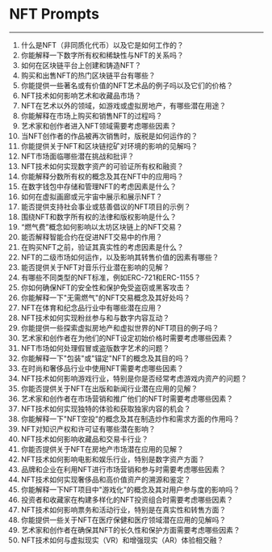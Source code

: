 # NFT Prompts
---
1. 什么是NFT（非同质化代币）以及它是如何工作的？
2. 你能解释一下数字所有权和稀缺性与NFT的关系吗？
3. 如何在区块链平台上创建和铸造NFT？
4. 购买和出售NFT的热门区块链平台有哪些？
5. 你能提供一些著名或有价值的NFT艺术品的例子吗以及它们的价格？
6. NFT技术如何影响艺术和收藏品市场？
7. NFT在艺术以外的领域，如游戏或虚拟房地产，有哪些潜在用途？
8. 你能解释在市场上购买和销售NFT的过程吗？
9. 艺术家和创作者进入NFT领域需要考虑哪些因素？
10. 当NFT创作者的作品被再次销售时，版税是如何运作的？
11. 你能提供关于NFT和区块链挖矿对环境的影响的见解吗？
12. NFT市场面临哪些潜在挑战和批评？
13. NFT技术如何实现数字资产的可验证所有权和融资？
14. 你能解释分数所有权的概念及其在NFT中的应用吗？
15. 在数字钱包中存储和管理NFT的考虑因素是什么？
16. 如何在虚拟画廊或元宇宙中展示和展示NFT？
17. 能否提供支持社会事业或慈善倡议的NFT项目的示例？
18. 围绕NFT和数字所有权的法律和版权影响是什么？
19. “燃气费”概念如何影响以太坊区块链上的NFT交易？
20. 能否解释智能合约在促进NFT交易中的作用？
21. 在购买NFT之前，验证其真实性的考虑因素是什么？
22. NFT的二级市场如何运作，以及影响其转售价值的因素有哪些？
23. 能否提供关于NFT对音乐行业潜在影响的见解？
24. 有哪些不同类型的NFT标准，例如ERC-721和ERC-1155？
25. 你如何确保NFT的安全性和保护免受盗窃或黑客攻击？
26. 你能解释一下"无需燃气"的NFT交易概念及其好处吗？
27. NFT在体育和纪念品行业中有哪些潜在应用？
28. NFT技术如何实现粉丝参与和与数字内容互动？
29. 你能提供一些探索虚拟房地产和虚拟世界的NFT项目的例子吗？
30. 艺术家和创作者在为他们的NFT设定初始价格时需要考虑哪些因素？
31. NFT市场如何处理假冒或盗版数字艺术的问题？
32. 你能解释一下"包装"或"锚定"NFT的概念及其目的吗？
33. 在时尚和奢侈品行业中使用NFT需要考虑哪些因素？
34. NFT技术如何影响游戏行业，特别是你是否经常考虑游戏内资产的问题？
35. 你能否提供关于NFT在出版和新闻行业潜在应用的见解？
36. 艺术家和创作者在市场营销和推广他们的NFT时需要考虑哪些因素？
37. NFT技术如何实现独特的体验和获取独家内容的机会？
38. 你能解释一下"NFT空投"的概念及其在制造炒作和需求方面的作用吗？
39. NFT对知识产权和许可证有哪些潜在影响？
40. NFT技术如何影响收藏品和交易卡行业？
41. 你能否提供关于NFT在房地产市场潜在应用的见解？
42. NFT技术如何影响电影和娱乐行业，特别是数字资产方面？
43. 品牌和企业在利用NFT进行市场营销和参与时需要考虑哪些因素？
44. NFT技术如何实现奢侈品和高价值资产的溯源和鉴定？
45. 你能解释一下NFT项目中"游戏化"的概念及其对用户参与度的影响吗？
46. 投资者和收藏家在构建多样化的NFT投资组合时需要考虑哪些因素？
47. NFT技术如何影响票务和活动行业，特别是在真实性和转售方面？
48. 你能提供一些关于NFT在医疗保健和医疗领域潜在应用的见解吗？
49. 艺术家和创作者在确保其NFT的长久性和保护方面需要考虑哪些因素？
50. NFT技术如何与虚拟现实（VR）和增强现实（AR）体验相交融？
